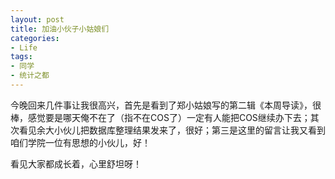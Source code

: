 ```yaml
---
layout: post
title: 加油小伙子小姑娘们
categories:
- Life
tags:
- 同学
- 统计之都
---
```


今晚回来几件事让我很高兴，首先是看到了郑小姑娘写的第二辑《本周导读》，很棒，感觉要是哪天俺不在了（指不在COS了）一定有人能把COS继续办下去；其次看见余大小伙儿把数据库整理结果发来了，很好；第三是这里的留言让我又看到咱们学院一位有思想的小伙儿，好！

看见大家都成长着，心里舒坦呀！
